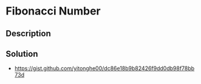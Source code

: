 # Fibonacci Number

## Description

## Solution

* https://gist.github.com/yitonghe00/dc86e18b9b82426f9dd0db98f78bb73d
